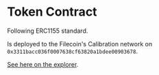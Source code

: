 # Token Contract

Following ERC1155 standard.

Is deployed to the Filecoin's Calibration network on `0x3311bacc036f0007638cf63820a1bdee00903678`.

[See here on the explorer](https://calibration.filscan.io/address/0xef6d29ddff75c3ac09c7aa37b3ea58aa2bb24eb5/).
